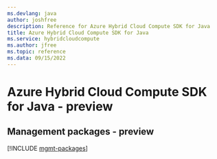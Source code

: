 ```yaml
---
ms.devlang: java
author: joshfree
description: Reference for Azure Hybrid Cloud Compute SDK for Java
title: Azure Hybrid Cloud Compute SDK for Java
ms.service: hybridcloudcompute
ms.author: jfree
ms.topic: reference
ms.data: 09/15/2022
---
```

# Azure Hybrid Cloud Compute SDK for Java - preview

## Management packages - preview
[!INCLUDE [mgmt-packages](hybrid-cloud-compute-mgmt-index.md)]